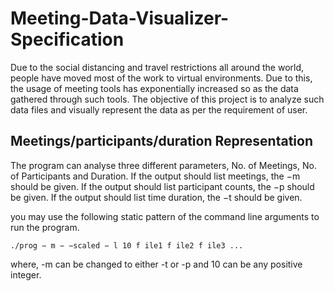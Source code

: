 # Meeting-Data-Visualizer-Specification

Due to the social distancing and travel restrictions all around the world, people have moved most
of the work to virtual environments. Due to this, the usage of meeting tools has exponentially
increased so as the data gathered through such tools. The objective of this project is to analyze such
data files and visually represent the data as per the requirement of user.


## Meetings/participants/duration Representation
The program can analyse three different parameters, No. of Meetings, No. of Participants and
Duration. If the output should list meetings, the −m should be given. If the output should list
participant counts, the −p should be given. If the output should list time duration, the −t should be
given.

you may use the following static pattern of the command line arguments
to run the program.

`./prog − m − −scaled − l 10 f ile1 f ile2 f ile3 ...`

where, -m can be changed to either -t or -p and 10 can be any positive integer.

